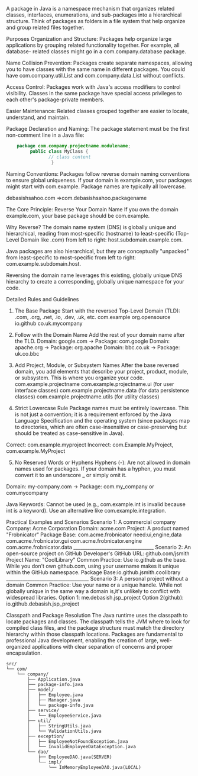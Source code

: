 A package in Java is a namespace mechanism that organizes related classes, interfaces, enumerations, and sub-packages into a hierarchical structure. Think of packages as folders in a file system that help organize and group related files together.

Purposes 
 Organization and Structure:
      Packages help organize large applications by grouping related functionality together. 
      For example, all database-   related classes might go in a com.company.database package.
      
 Name Collision Prevention:
      Packages create separate namespaces, allowing you to have classes with the same name in different packages. 
      You could have com.company.util.List and com.company.data.List without conflicts.
      
 Access Control:
      Packages work with Java's access modifiers to control visibility. 
      Classes in the same package have special access privileges to each other's package-private members.


 Easier Maintenance:
       Related classes grouped together are easier to locate, understand, and maintain.
       
       
       
Package Declaration and Naming:
    The package statement must be the first non-comment line in a Java file:
    
```java
    package com.company.projectname.modulename;
         public class MyClass {
                // class content
                 }
```
    
 Naming Conventions: Packages follow reverse domain naming conventions to ensure global uniqueness. If your domain is example.com, your packages might start with com.example. Package names are typically all lowercase.   
 
 debasishsahoo.com     =>com.debasishsahoo.packagename
 
 
The Core Principle: Reverse Your Domain Name
If you own the domain example.com, your base package should be com.example.

Why Reverse?
The domain name system (DNS) is globally unique and hierarchical, reading from most-specific (hostname) to least-specific (Top-Level Domain like .com) from left to right: host.subdomain.example.com.

Java packages are also hierarchical, but they are conceptually "unpacked" from least-specific to most-specific from left to right: com.example.subdomain.host.

Reversing the domain name leverages this existing, globally unique DNS hierarchy to create a corresponding, globally unique namespace for your code. 


Detailed Rules and Guidelines
1. The Base Package
   Start with the reversed Top-Level Domain (TLD): .com, .org, .net, .io, .dev, .uk, etc.
      com.example
      org.opensource
      io.github
      co.uk.mycompany
      
2. Follow with the Domain Name
        Add the rest of your domain name after the TLD.
        Domain: google.com → Package: com.google
        Domain: apache.org → Package: org.apache
        Domain: bbc.co.uk → Package: uk.co.bbc
        
3. Add Project, Module, or Subsystem Names
   After the base reversed domain, you add elements that describe your project, product, module, or subsystem. 
   This is where you organize your code.
      com.example.projectname
      com.example.projectname.ui (for user interface classes)
      com.example.projectname.data (for data persistence classes)
      com.example.projectname.utils (for utility classes)
      
4. Strict Lowercase Rule
   Package names must be entirely lowercase. This is not just a convention; 
   it is a requirement enforced by the Java Language Specification and the operating system 
   (since packages map to directories, which are often case-insensitive 
   or case-preserving but should be treated as case-sensitive in Java).
   
Correct: com.example.myproject
Incorrect: com.Example.MyProject, com.example.MyProject


5. No Reserved Words or Hyphens
    Hyphens (-): Are not allowed in domain names used for packages. If your domain has a hyphen, 
    you must convert it to an underscore _ or simply omit it.

Domain: my-company.com → Package: com.my_company or com.mycompany

Java Keywords: Cannot be used (e.g., com.example.int is invalid because int is a keyword). Use an alternative like com.example.integration.


Practical Examples and Scenarios
    Scenario 1: A commercial company
    Company: Acme Corporation
    Domain: acme.com
    Project: A product named "Frobnicator"
    Package Base: com.acme.frobnicator
    need:ui,engine,data
    com.acme.frobnicator.gui
    com.acme.frobnicator.engine
    com.acme.frobnicator.data
    __________________________________
    Scenario 2: An open-source project on GitHub
    Developer's GitHub URL: github.com/jsmith
    Project Name: "CoolLibrary"
    Common Practice: Use io.github as the base. 
    While you don't own github.com, using your username makes it unique within 
    the GitHub namespace.
    Package Base:io.github.jsmith.coolibrary
    ___________________________________
    Scenario 3: A personal project without a domain
    Common Practice: Use your name or a unique handle. 
    While not globally unique in the same way a domain is,it's unlikely to conflict with widespread libraries.
    Option 1: me.debasish.jsp_project
    Option 2(github): io.github.debasish.jsp_project
    
Classpath and Package Resolution
The Java runtime uses the classpath to locate packages and classes. The classpath tells the JVM where to look for compiled class files, and the package structure must match the directory hierarchy within those classpath locations.
Packages are fundamental to professional Java development, enabling the creation of large, well-organized applications with clear separation of concerns and proper encapsulation.


```
src/
└── com/
    └── company/
        ├── Application.java
        ├── package-info.java
        ├── model/
        │   ├── Employee.java
        │   ├── Manager.java
        │   └── package-info.java
        ├── service/
        │   └── EmployeeService.java
        ├── util/
        │   ├── StringUtils.java
        │   └── ValidationUtils.java
        ├── exception/
        │   ├── EmployeeNotFoundException.java
        │   └── InvalidEmployeeDataException.java
        └── dao/
            ├── EmployeeDAO.java(SERVER)
            └── impl/
                └── InMemoryEmployeeDAO.java(LOCAL)
```














    
   
    
    
    
    
